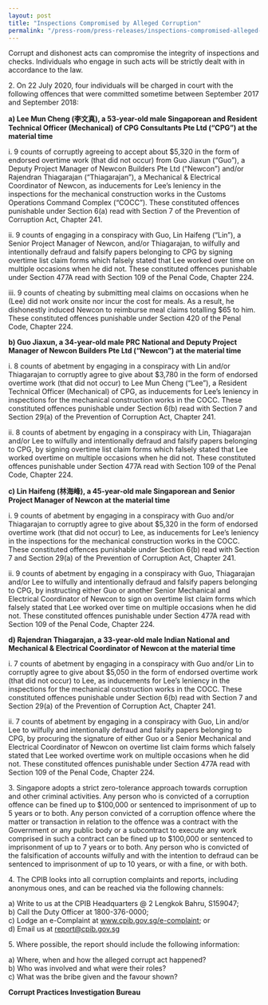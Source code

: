 ```yaml
---
layout: post
title: "Inspections Compromised by Alleged Corruption"
permalink: "/press-room/press-releases/inspections-compromised-alleged-corruption"
---
```

Corrupt and dishonest acts can compromise the integrity of inspections and checks. Individuals who engage in such acts will be strictly dealt with in accordance to the law.

2\.        On 22 July 2020, four individuals will be charged in court with the following offences that were committed sometime between September 2017 and September 2018:

**a) Lee Mun Cheng (李文真), a 53-year-old male Singaporean and Resident Technical Officer (Mechanical) of CPG Consultants Pte Ltd (“CPG”) at the material time**

i. 9 counts of corruptly agreeing to accept about $5,320 in the form of endorsed overtime work (that did not occur) from Guo Jiaxun (“Guo”), a Deputy Project Manager of Newcon Builders Pte Ltd (“Newcon”) and/or Rajendran Thiagarajan (“Thiagarajan”), a Mechanical & Electrical Coordinator of Newcon, as inducements for  Lee’s leniency in the inspections for the mechanical construction works in the Customs Operations Command Complex (“COCC”). These constituted offences punishable under Section 6(a) read with Section 7 of the Prevention of Corruption Act, Chapter 241.

ii. 9 counts of engaging in a conspiracy with Guo, Lin Haifeng (“Lin”), a Senior Project Manager of Newcon, and/or Thiagarajan, to wilfully and intentionally defraud and falsify papers belonging to CPG by signing overtime list claim forms which falsely stated that Lee   worked over time on multiple occasions when he did not. These constituted offences punishable under Section 477A read with Section 109 of the Penal Code, Chapter 224.

iii. 9 counts of cheating by submitting meal claims on occasions when he (Lee) did not work onsite nor incur the cost for meals. As a result, he dishonestly induced Newcon to reimburse meal claims totalling $65 to him. These constituted offences punishable under Section 420 of the Penal Code, Chapter 224.

**b) Guo Jiaxun, a 34-year-old male PRC National and Deputy Project Manager of Newcon Builders Pte Ltd (“Newcon”) at the material time**

i. 8 counts of abetment by engaging in a conspiracy with Lin and/or Thiagarajan to corruptly agree to give about $3,780 in the form of endorsed overtime work (that did not occur) to Lee Mun Cheng (“Lee”), a Resident Technical Officer (Mechanical) of CPG, as inducements for  Lee’s leniency in inspections for the mechanical construction works in the COCC. These constituted offences punishable under Section 6(b) read with Section 7 and Section 29(a) of the Prevention of Corruption Act, Chapter 241.

ii. 8 counts of abetment by engaging in a conspiracy with Lin, Thiagarajan and/or Lee to wilfully and intentionally defraud and falsify papers belonging to CPG, by signing overtime list claim forms which falsely stated that Lee worked overtime on multiple occasions when he did not. These constituted offences punishable under Section 477A read with Section 109 of the Penal Code, Chapter 224.

**c) Lin Haifeng (林海峰), a 45-year-old male Singaporean and Senior Project Manager of Newcon at the material time**

i. 9 counts of abetment by engaging in a conspiracy with Guo and/or Thiagarajan to corruptly agree to give about $5,320 in the form of endorsed overtime work (that did not occur) to Lee, as inducements for Lee’s leniency in the inspections for the mechanical construction works in the COCC. These constituted offences punishable under Section 6(b) read with Section 7 and Section 29(a) of the Prevention of Corruption Act, Chapter 241.

ii. 9 counts of abetment by engaging in a conspiracy with Guo, Thiagarajan and/or Lee to wilfully and intentionally defraud and falsify papers belonging to CPG, by instructing either Guo or another Senior Mechanical and Electrical Coordinator of Newcon to sign on overtime list claim forms which falsely stated that Lee worked over time on multiple occasions when he did not. These constituted offences punishable under Section 477A read with Section 109 of the Penal Code, Chapter 224.

**d) Rajendran Thiagarajan, a 33-year-old male Indian National and Mechanical & Electrical Coordinator of Newcon at the material time**

i. 7 counts of abetment by engaging in a conspiracy with Guo and/or Lin to corruptly agree to give about $5,050 in the form of endorsed overtime work (that did not occur) to Lee, as inducements for Lee’s leniency in the inspections for the mechanical construction works in the COCC. These constituted offences punishable under Section 6(b) read with Section 7 and Section 29(a) of the Prevention of Corruption Act, Chapter 241.

ii. 7 counts of abetment by engaging in a conspiracy with Guo, Lin and/or Lee to wilfully and  intentionally defraud and falsify papers belonging to CPG, by procuring the signature of either Guo or a Senior Mechanical and Electrical Coordinator of Newcon on overtime list claim forms which falsely stated that Lee worked  overtime work on multiple occasions when he did not. These constituted offences punishable under Section 477A read with Section 109 of the Penal Code, Chapter 224.

3\.         Singapore adopts a strict zero-tolerance approach towards corruption and other criminal activities. Any person who is convicted of a corruption offence can be fined up to $100,000 or sentenced to imprisonment of up to 5 years or to both. Any person convicted of a corruption offence where the matter or transaction in relation to the offence was a contract with the Government or any public body or a subcontract to execute any work comprised in such a contract can be fined up to $100,000 or sentenced to imprisonment of up to 7 years or to both. Any person who is convicted of the falsification of accounts wilfully and with the intention to defraud can be sentenced to imprisonment of up to 10 years, or with a fine, or with both.

4\.         The CPIB looks into all corruption complaints and reports, including anonymous ones, and can be reached via the following channels:

a) Write to us at the CPIB Headquarters @ 2 Lengkok Bahru, S159047;<br />
b) Call the Duty Officer at 1800-376-0000;<br />
c) Lodge an e-Complaint at <a href="https://www.cpib.gov.sg/e-complaint"><span style="color: #0066cc;">www.cpib.gov.sg/e-complaint</span></a>; or<br />
d) Email us at <a class="spamspan" href="mailto:report@cpib.gov.sg">report@cpib.gov.sg</a>

5\.        Where possible, the report should include the following information:

a) Where, when and how the alleged corrupt act happened?<br />
b) Who was involved and what were their roles?<br />
c) What was the bribe given and the favour shown?

**Corrupt Practices Investigation Bureau**
